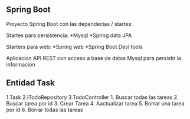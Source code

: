 ## Spring Boot

Proyecto Spring Boot con las dependecias / startes:

Startes para persistencia:
*Mysql
*Spring data JPA

Starters para web:
*Spring web
*Spring Boot Devl tools

Aplicacion API REST con acceso a base de datos Mysql para persistir la informacion

## Entidad Task

1.Task
2.ITodoRepository
3.TodoController
    1. Buscar todas las tareas
    2. Buscar tarea por id
    3. Crear Tarea
    4. Aactualizar tarea
    5. Borrar una tarea por id
    6. Borrar todas las tareas